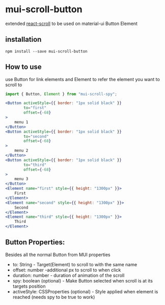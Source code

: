 # mui-scroll-button

extended [react-scroll](https://github.com/fisshy/react-scroll) to be used on material-ui Button Element

## installation

`npm install --save mui-scroll-button`

## How to use

use Button for link elements and Element to refer the element you want to scroll to

```jsx
import { Button, Element } from "mui-scroll-spy";

<Button activeStyle={{ border: "1px solid black" }}
        to="first"
        offset={-68}
>
    menu 1
</Button>
<Button activeStyle={{ border: "1px solid black" }}
        to="second"
        offset={-68}
>
    menu 2
</Button>
<Button activeStyle={{ border: "1px solid black" }}
        to="third"
        offset={-68}
>
    menu 3
</Button>
<Element name="first" style={{ height: "1300px" }}>
    First
</Element>
<Element name="second" style={{ height: "1300px" }}>
    Second
</Element>
<Element name="third" style={{ height: "1300px" }}>
    Third
</Element>
```

## Button Properties:

Besides all the normal Button from MUI properties

- to: String - Target(Element) to scroll to with the same name
- offset: number -additional px to scroll to when click
- duration: number - duration of animation of the scroll
- spy: boolean (optional) - Make Button selected when scroll is at its targets position
- activeStyle: CSSProperties (optional) - Style applied when element is reached (needs spy to be true to work)
